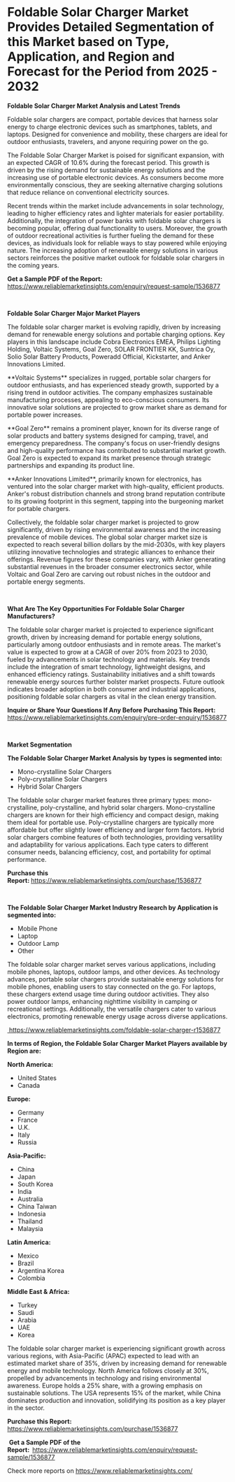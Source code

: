<p><h1>Foldable Solar Charger Market Provides Detailed Segmentation of this Market based on Type, Application, and Region and Forecast for the Period from 2025 - 2032</h1></p><p><strong>Foldable Solar Charger Market Analysis and Latest Trends</strong></p>
<p><p>Foldable solar chargers are compact, portable devices that harness solar energy to charge electronic devices such as smartphones, tablets, and laptops. Designed for convenience and mobility, these chargers are ideal for outdoor enthusiasts, travelers, and anyone requiring power on the go. </p><p>The Foldable Solar Charger Market is poised for significant expansion, with an expected CAGR of 10.6% during the forecast period. This growth is driven by the rising demand for sustainable energy solutions and the increasing use of portable electronic devices. As consumers become more environmentally conscious, they are seeking alternative charging solutions that reduce reliance on conventional electricity sources.</p><p>Recent trends within the market include advancements in solar technology, leading to higher efficiency rates and lighter materials for easier portability. Additionally, the integration of power banks with foldable solar chargers is becoming popular, offering dual functionality to users. Moreover, the growth of outdoor recreational activities is further fueling the demand for these devices, as individuals look for reliable ways to stay powered while enjoying nature. The increasing adoption of renewable energy solutions in various sectors reinforces the positive market outlook for foldable solar chargers in the coming years.</p></p>
<p><strong>Get a Sample PDF of the Report:&nbsp;</strong> <a href="https://www.reliablemarketinsights.com/enquiry/request-sample/1536877?utm_campaign=1937&utm_medium=2&utm_source=Github&utm_content=ia&utm_term=12022025&utm_id=foldable-solar-charger">https://www.reliablemarketinsights.com/enquiry/request-sample/1536877</a></p>
<p>&nbsp;</p>
<p><strong>Foldable Solar Charger Major Market Players</strong></p>
<p><p>The foldable solar charger market is evolving rapidly, driven by increasing demand for renewable energy solutions and portable charging options. Key players in this landscape include Cobra Electronics EMEA, Philips Lighting Holding, Voltaic Systems, Goal Zero, SOLAR FRONTIER KK, Suntrica Oy, Solio Solar Battery Products, Poweradd Official, Kickstarter, and Anker Innovations Limited.</p><p>**Voltaic Systems** specializes in rugged, portable solar chargers for outdoor enthusiasts, and has experienced steady growth, supported by a rising trend in outdoor activities. The company emphasizes sustainable manufacturing processes, appealing to eco-conscious consumers. Its innovative solar solutions are projected to grow market share as demand for portable power increases.</p><p>**Goal Zero** remains a prominent player, known for its diverse range of solar products and battery systems designed for camping, travel, and emergency preparedness. The company's focus on user-friendly designs and high-quality performance has contributed to substantial market growth. Goal Zero is expected to expand its market presence through strategic partnerships and expanding its product line.</p><p>**Anker Innovations Limited**, primarily known for electronics, has ventured into the solar charger market with high-quality, efficient products. Anker's robust distribution channels and strong brand reputation contribute to its growing footprint in this segment, tapping into the burgeoning market for portable chargers.</p><p>Collectively, the foldable solar charger market is projected to grow significantly, driven by rising environmental awareness and the increasing prevalence of mobile devices. The global solar charger market size is expected to reach several billion dollars by the mid-2030s, with key players utilizing innovative technologies and strategic alliances to enhance their offerings. Revenue figures for these companies vary, with Anker generating substantial revenues in the broader consumer electronics sector, while Voltaic and Goal Zero are carving out robust niches in the outdoor and portable energy segments.</p></p>
<p>&nbsp;</p>
<p><strong>What Are The Key Opportunities For Foldable Solar Charger Manufacturers?</strong></p>
<p><p>The foldable solar charger market is projected to experience significant growth, driven by increasing demand for portable energy solutions, particularly among outdoor enthusiasts and in remote areas. The market's value is expected to grow at a CAGR of over 20% from 2023 to 2030, fueled by advancements in solar technology and materials. Key trends include the integration of smart technology, lightweight designs, and enhanced efficiency ratings. Sustainability initiatives and a shift towards renewable energy sources further bolster market prospects. Future outlook indicates broader adoption in both consumer and industrial applications, positioning foldable solar chargers as vital in the clean energy transition.</p></p>
<p><strong>Inquire or Share Your Questions If Any Before Purchasing This Report:</strong> <a href="https://www.reliablemarketinsights.com/enquiry/pre-order-enquiry/1536877?utm_campaign=1937&utm_medium=2&utm_source=Github&utm_content=ia&utm_term=12022025&utm_id=foldable-solar-charger">https://www.reliablemarketinsights.com/enquiry/pre-order-enquiry/1536877</a></p>
<p>&nbsp;</p>
<p><strong>Market Segmentation</strong></p>
<p><strong>The Foldable Solar Charger Market Analysis by types is segmented into:</strong></p>
<p><ul><li>Mono-crystalline Solar Chargers</li><li>Poly-crystalline Solar Chargers</li><li>Hybrid Solar Chargers</li></ul></p>
<p><p>The foldable solar charger market features three primary types: mono-crystalline, poly-crystalline, and hybrid solar chargers. Mono-crystalline chargers are known for their high efficiency and compact design, making them ideal for portable use. Poly-crystalline chargers are typically more affordable but offer slightly lower efficiency and larger form factors. Hybrid solar chargers combine features of both technologies, providing versatility and adaptability for various applications. Each type caters to different consumer needs, balancing efficiency, cost, and portability for optimal performance.</p></p>
<p><strong>Purchase this Report:&nbsp;</strong><a href="https://www.reliablemarketinsights.com/purchase/1536877?utm_campaign=1937&utm_medium=2&utm_source=Github&utm_content=ia&utm_term=12022025&utm_id=foldable-solar-charger">https://www.reliablemarketinsights.com/purchase/1536877</a></p>
<p>&nbsp;</p>
<p><strong>The Foldable Solar Charger Market Industry Research by Application is segmented into:</strong></p>
<p><ul><li>Mobile Phone</li><li>Laptop</li><li>Outdoor Lamp</li><li>Other</li></ul></p>
<p><p>The foldable solar charger market serves various applications, including mobile phones, laptops, outdoor lamps, and other devices. As technology advances, portable solar chargers provide sustainable energy solutions for mobile phones, enabling users to stay connected on the go. For laptops, these chargers extend usage time during outdoor activities. They also power outdoor lamps, enhancing nighttime visibility in camping or recreational settings. Additionally, the versatile chargers cater to various electronics, promoting renewable energy usage across diverse applications.</p></p>
<p><a href="https://www.reliablemarketinsights.com/foldable-solar-charger-r1536877?utm_campaign=1937&utm_medium=2&utm_source=Github&utm_content=ia&utm_term=12022025&utm_id=foldable-solar-charger">&nbsp;https://www.reliablemarketinsights.com/foldable-solar-charger-r1536877</a></p>
<p><strong>In terms of Region, the Foldable Solar Charger Market Players available by Region are:</strong></p>
<p>
    <p> <strong> North America: </strong>
        <ul>
            <li>United States</li>
            <li>Canada</li>
        </ul>
        </p> 
    <p> <strong> Europe: </strong>
        <ul>
            <li>Germany</li>
            <li>France</li>
            <li>U.K.</li>
            <li>Italy</li>
            <li>Russia</li>
        </ul>
        </p> 
    <p> <strong> Asia-Pacific: </strong>
        <ul>
            <li>China</li>
            <li>Japan</li>
            <li>South Korea</li>
            <li>India</li>
            <li>Australia</li>
            <li>China Taiwan</li>
            <li>Indonesia</li>
            <li>Thailand</li>
            <li>Malaysia</li>
        </ul>
        </p> 
    <p> <strong> Latin America: </strong>
        <ul>
            <li>Mexico</li>
            <li>Brazil</li>
            <li>Argentina Korea</li>
            <li>Colombia</li>
        </ul>
        </p> 
    <p> <strong> Middle East & Africa: </strong>
        <ul>
            <li>Turkey</li>
            <li>Saudi</li>
            <li>Arabia</li>
            <li>UAE</li>
            <li>Korea</li>
        </ul>
    </p>
    </p>
<p><p>The foldable solar charger market is experiencing significant growth across various regions, with Asia-Pacific (APAC) expected to lead with an estimated market share of 35%, driven by increasing demand for renewable energy and mobile technology. North America follows closely at 30%, propelled by advancements in technology and rising environmental awareness. Europe holds a 25% share, with a growing emphasis on sustainable solutions. The USA represents 15% of the market, while China dominates production and innovation, solidifying its position as a key player in the sector.</p></p>
<p><strong>Purchase this Report: </strong><a href="https://www.reliablemarketinsights.com/purchase/1536877?utm_campaign=1937&utm_medium=2&utm_source=Github&utm_content=ia&utm_term=12022025&utm_id=foldable-solar-charger">https://www.reliablemarketinsights.com/purchase/1536877</a></p>
<p>&nbsp;<strong>Get a Sample PDF of the Report:&nbsp;&nbsp;</strong><a href="https://www.reliablemarketinsights.com/enquiry/request-sample/1536877?utm_campaign=1937&utm_medium=2&utm_source=Github&utm_content=ia&utm_term=12022025&utm_id=foldable-solar-charger">https://www.reliablemarketinsights.com/enquiry/request-sample/1536877</a></p>
<p><strong></strong></p>
<p>Check more reports on <a href="https://www.reliablemarketinsights.com/?utm_campaign=1937&utm_medium=2&utm_source=Github&utm_content=ia&utm_term=12022025&utm_id=foldable-solar-charger">https://www.reliablemarketinsights.com/</a></p>